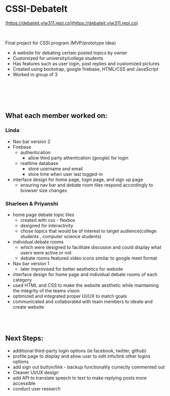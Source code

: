 # CSSI-DebateIt

[https://debateit.ylw311.repl.co](https://debateit.ylw311.repl.co)

<br/>

Final project for CSSI program (MVP/prototype idea)
- A website for debating certain posted topics by owner 
- Customized for university/college students
- Has features such as user login, post replies and customized pictures
- Created using bootstrap, google firebase, HTML/CSS and JavaScript
- Worked in group of 3
 <br/>



<br/><br/>
## What each member worked on:

### Linda
- Nav bar version 2 
- Firebase 
  - authentication
    - allow third party athentication (google) for login
  - realtime database
    - store username and email
    - store time when user last logged-in
- interface design for home page, login page, and sign up page
  - ensuring nav bar and debate room tiles respond accordingly to browser size changes

### Sharleen & Priyanshi
- home page debate topic tiles 
  - created with css - flexbox
  - designed for interactivity 
  - chose topics that would be of interest to target audience(college students , computer science students)
- individual debate rooms 
  - which were designed to facilitate discusion and could display what users were active or not
  - debate rooms featured video icons similar to google meet format
- Nav bar version 1 
  - later improvised for better aesthetics for website
- interface design for home page and individual debate rooms of each category
- used HTML and CSS to make the website aesthetic while maintaining the integrity of the teams vision
- optimized and integrated proper UI/UX to match goals
- communicated and collaborated with team members to ideate and create website

<br/><br/>
## Next Steps:
- additional third-party login options (ie facebook, twitter, github)
- profile page to display and allow user to edit info/link other logins options
- add sign out button/link - backup functionality currectly commented out
- Cleaner UI/UX design
- add API to translate speech to text to make replying posts more accessible
- conduct user research
